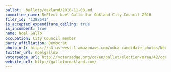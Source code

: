 ```yaml
---
ballot: _ballots/oakland/2016-11-08.md
committee_name: ReElect Noel Gallo for Oakland City Council 2016
filer_id: '1388641'
is_accepted_expenditure_ceiling: true
is_incumbent: true
name: Noel Gallo
occupation: City Council member
party_affiliation: Democrat
photo_url: https://s3-us-west-1.amazonaws.com/odca-candidate-photos/Noel-Gallo.png
twitter_url: noelgallo5
votersedge_url: http://votersedge.org/ca/en/ballot/election/area/42/contests/contest/13237/candidate/130759?&county=Alameda%20County&election_authority_id=1
website_url: http://galloforoakland.com/
---
```


